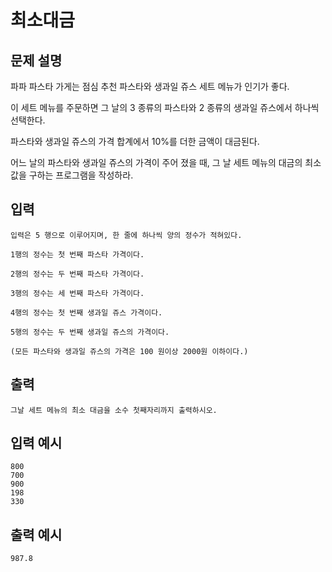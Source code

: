 # 최소대금

## 문제 설명
파파 파스타 가게는 점심 추천 파스타와 생과일 쥬스 세트 메뉴가 인기가 좋다.

이 세트 메뉴를 주문하면 그 날의 3 종류의 파스타와 2 종류의 생과일 쥬스에서 하나씩 선택한다.

파스타와 생과일 쥬스의 가격 합계에서 10%를 더한 금액이 대금된다.

어느 날의 파스타와 생과일 쥬스의 가격이 주어 졌을 때, 그 날 세트 메뉴의 대금의 최소값을 구하는 프로그램을 작성하라.

## 입력
	입력은 5 행으로 이루어지며, 한 줄에 하나씩 양의 정수가 적혀있다.

	1행의 정수는 첫 번째 파스타 가격이다.

	2행의 정수는 두 번째 파스타 가격이다.

	3행의 정수는 세 번째 파스타 가격이다.

	4행의 정수는 첫 번째 생과일 쥬스 가격이다.

	5행의 정수는 두 번째 생과일 쥬스의 가격이다.

	(모든 파스타와 생과일 쥬스의 가격은 100 원이상 2000원 이하이다.)
## 출력
	그날 세트 메뉴의 최소 대금을 소수 첫째자리까지 출력하시오.

## 입력 예시
	800
	700
	900
	198
	330
## 출력 예시
	987.8